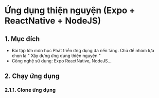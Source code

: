 # Ứng dụng thiện nguyện (Expo + ReactNative + NodeJS)
## 1. Mục đích
* Bài tập lớn môn học Phát triển ứng dụng đa nền tảng. Chủ đề nhóm lựa chọn là " Xây dựng ứng dụng thiện nguyện "
* Công nghệ sử dụng: Expo ReactNative, NodeJS...
## 2. Chạy ứng dụng
### 2.1.1. Clone ứng dụng
